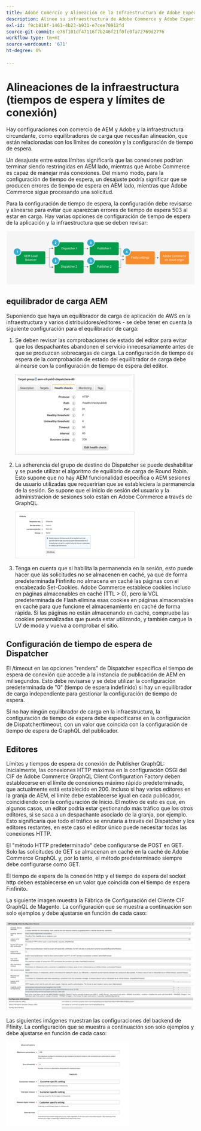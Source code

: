 ```yaml
---
title: Adobe Comercio y Alineación de la Infraestructura de Adobe Experience Manager
description: Alinee su infraestructura de Adobe Commerce y Adobe Experience Manager para establecer tiempos de espera aceptables y límites de conexión.
exl-id: f9cb818f-1461-4b23-b931-e7cee70912fd
source-git-commit: e76f101df47116f7b246f21f0fe0fa72769d2776
workflow-type: tm+mt
source-wordcount: '671'
ht-degree: 0%

---
```


# Alineaciones de la infraestructura (tiempos de espera y límites de conexión)

Hay configuraciones con comercio de AEM y Adobe y la infraestructura circundante, como equilibradores de carga que necesitan alineación, que están relacionadas con los límites de conexión y la configuración de tiempo de espera.

Un desajuste entre estos límites significaría que las conexiones podrían terminar siendo restringidas en AEM lado, mientras que Adobe Commerce es capaz de manejar más conexiones. Del mismo modo, para la configuración de tiempo de espera, un desajuste podría significar que se producen errores de tiempo de espera en AEM lado, mientras que Adobe Commerce sigue procesando una solicitud.

Para la configuración de tiempo de espera, la configuración debe revisarse y alinearse para evitar que aparezcan errores de tiempo de espera 503 al estar en carga. Hay varias opciones de configuración de tiempo de espera de la aplicación y la infraestructura que se deben revisar:

![Diagrama numerado que describe tiempos de espera y límites de conexión para AEM](../assets/commerce-at-scale/timeout-settings.svg)

## equilibrador de carga AEM

Suponiendo que haya un equilibrador de carga de aplicación de AWS en la infraestructura y varios distribuidores/editores - se debe tener en cuenta la siguiente configuración para el equilibrador de carga:

1. Se deben revisar las comprobaciones de estado del editor para evitar que los despachantes abandonen el servicio innecesariamente antes de que se produzcan sobrecargas de carga. La configuración de tiempo de espera de la comprobación de estado del equilibrador de carga debe alinearse con la configuración de tiempo de espera del editor.

   ![Captura de pantalla que muestra AEM controles de estado del equilibrador de carga](../assets/commerce-at-scale/health-checks.png)

1. La adherencia del grupo de destino de Dispatcher se puede deshabilitar y se puede utilizar el algoritmo de equilibrio de carga de Round Robin. Esto supone que no hay AEM funcionalidad específica o AEM sesiones de usuario utilizadas que requerirían que se estableciera la permanencia de la sesión. Se supone que el inicio de sesión del usuario y la administración de sesiones solo están en Adobe Commerce a través de GraphQL.

   ![Captura de pantalla que muestra AEM atributos de adherencia a la sesión](../assets/commerce-at-scale/session-stickiness.png)

1. Tenga en cuenta que si habilita la permanencia en la sesión, esto puede hacer que las solicitudes no se almacenen en caché, ya que de forma predeterminada Finfinito no almacena en caché las páginas con el encabezado Set-Cookies. Adobe Commerce establece cookies incluso en páginas almacenables en caché (TTL > 0), pero la VCL predeterminada de Flash elimina esas cookies en páginas almacenables en caché para que funcione el almacenamiento en caché de forma rápida. Si las páginas no están almacenando en caché, compruebe las cookies personalizadas que pueda estar utilizando, y también cargue la LV de moda y vuelva a comprobar el sitio.

## Configuración de tiempo de espera de Dispatcher

El /timeout en las opciones &quot;renders&quot; de Dispatcher especifica el tiempo de espera de conexión que accede a la instancia de publicación de AEM en milisegundos. Esto debe revisarse y se debe utilizar la configuración predeterminada de &quot;0&quot; (tiempo de espera indefinido) si hay un equilibrador de carga independiente para gestionar la configuración de tiempo de espera.

Si no hay ningún equilibrador de carga en la infraestructura, la configuración de tiempo de espera debe especificarse en la configuración de Dispatcher/timeout, con un valor que coincida con la configuración de tiempo de espera de GraphQL del publicador.

## Editores

Límites y tiempos de espera de conexión de Publisher GraphQL: Inicialmente, las conexiones HTTP máximas en la configuración OSGI del CIF de Adobe Commerce GraphQL Client Configuration Factory deben establecerse en el límite de conexiones máximo rápido predeterminado, que actualmente está establecido en 200. Incluso si hay varios editores en la granja de AEM, el límite debe establecerse igual en cada publicador, coincidiendo con la configuración de Inicio. El motivo de esto es que, en algunos casos, un editor podría estar gestionando más tráfico que los otros editores, si se saca a un despachante asociado de la granja, por ejemplo. Esto significaría que todo el tráfico se enrutaría a través del Dispatcher y los editores restantes, en este caso el editor único puede necesitar todas las conexiones HTTP.

El &quot;método HTTP predeterminado&quot; debe configurarse de POST en GET. Solo las solicitudes de GET se almacenan en caché en la caché de Adobe Commerce GraphQL y, por lo tanto, el método predeterminado siempre debe configurarse como GET.

El tiempo de espera de la conexión http y el tiempo de espera del socket http deben establecerse en un valor que coincida con el tiempo de espera Finfinito.

La siguiente imagen muestra la Fábrica de Configuración del Cliente CIF GraphQL de Magento. La configuración que se muestra a continuación son solo ejemplos y debe ajustarse en función de cada caso:

![Captura de pantalla de la configuración del marco de integración de comercio](../assets/commerce-at-scale/cif-config.png)

Las siguientes imágenes muestran las configuraciones del backend de Ffinity. La configuración que se muestra a continuación son solo ejemplos y debe ajustarse en función de cada caso:

![Captura de pantalla de los ajustes de configuración de Administración de comercio para Ffinity](../assets/commerce-at-scale/cif-config-advanced.png)
